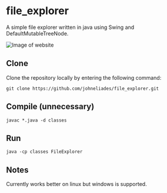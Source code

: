# file_explorer
A simple file explorer written in java using Swing and DefaultMutableTreeNode.

![Image of website](https://github.com/johneliades/file_explorer/preview.png)

## Clone

Clone the repository locally by entering the following command:
```
git clone https://github.com/johneliades/file_explorer.git
```

## Compile (unnecessary)

```
javac *.java -d classes
```

## Run

```
java -cp classes FileExplorer
```

## Notes

Currently works better on linux but windows is supported.
